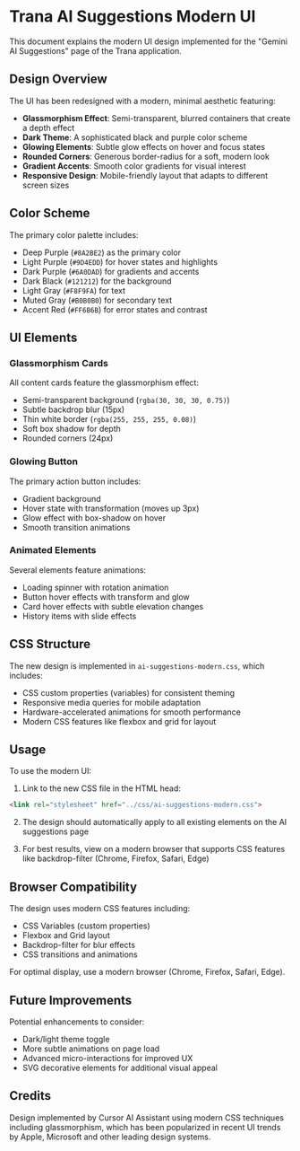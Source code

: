 # Trana AI Suggestions Modern UI

This document explains the modern UI design implemented for the "Gemini AI Suggestions" page of the Trana application.

## Design Overview

The UI has been redesigned with a modern, minimal aesthetic featuring:

- **Glassmorphism Effect**: Semi-transparent, blurred containers that create a depth effect
- **Dark Theme**: A sophisticated black and purple color scheme
- **Glowing Elements**: Subtle glow effects on hover and focus states
- **Rounded Corners**: Generous border-radius for a soft, modern look
- **Gradient Accents**: Smooth color gradients for visual interest
- **Responsive Design**: Mobile-friendly layout that adapts to different screen sizes

## Color Scheme

The primary color palette includes:

- Deep Purple (`#8A2BE2`) as the primary color
- Light Purple (`#9D4EDD`) for hover states and highlights
- Dark Purple (`#6A0DAD`) for gradients and accents 
- Dark Black (`#121212`) for the background
- Light Gray (`#F8F9FA`) for text
- Muted Gray (`#B0B0B0`) for secondary text
- Accent Red (`#FF6B6B`) for error states and contrast

## UI Elements

### Glassmorphism Cards

All content cards feature the glassmorphism effect:
- Semi-transparent background (`rgba(30, 30, 30, 0.75)`)
- Subtle backdrop blur (15px)
- Thin white border (`rgba(255, 255, 255, 0.08)`)
- Soft box shadow for depth
- Rounded corners (24px)

### Glowing Button

The primary action button includes:
- Gradient background
- Hover state with transformation (moves up 3px)
- Glow effect with box-shadow on hover
- Smooth transition animations

### Animated Elements

Several elements feature animations:
- Loading spinner with rotation animation
- Button hover effects with transform and glow
- Card hover effects with subtle elevation changes
- History items with slide effects

## CSS Structure

The new design is implemented in `ai-suggestions-modern.css`, which includes:

- CSS custom properties (variables) for consistent theming
- Responsive media queries for mobile adaptation
- Hardware-accelerated animations for smooth performance
- Modern CSS features like flexbox and grid for layout

## Usage

To use the modern UI:

1. Link to the new CSS file in the HTML head:
```html
<link rel="stylesheet" href="../css/ai-suggestions-modern.css">
```

2. The design should automatically apply to all existing elements on the AI suggestions page

3. For best results, view on a modern browser that supports CSS features like backdrop-filter (Chrome, Firefox, Safari, Edge)

## Browser Compatibility

The design uses modern CSS features including:
- CSS Variables (custom properties)
- Flexbox and Grid layout
- Backdrop-filter for blur effects
- CSS transitions and animations

For optimal display, use a modern browser (Chrome, Firefox, Safari, Edge).

## Future Improvements

Potential enhancements to consider:
- Dark/light theme toggle
- More subtle animations on page load
- Advanced micro-interactions for improved UX
- SVG decorative elements for additional visual appeal

## Credits

Design implemented by Cursor AI Assistant using modern CSS techniques including glassmorphism, which has been popularized in recent UI trends by Apple, Microsoft and other leading design systems. 